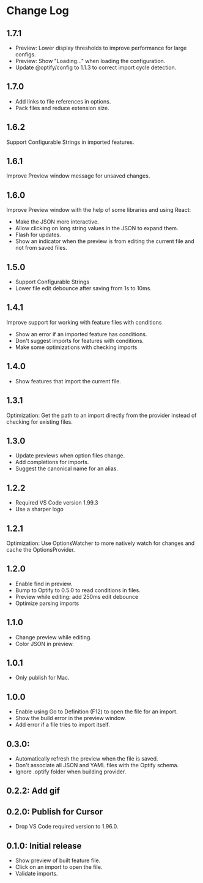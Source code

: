 # Change Log

<!--
All notable changes to the "Optify" extension will be documented in this file.
Check [Keep a Changelog](http://keepachangelog.com/) for recommendations on how to structure this file.
-->

## 1.7.1

- Preview: Lower display thresholds to improve performance for large configs.
- Preview: Show "Loading..." when loading the configuration.
- Update @optify/config to 1.1.3 to correct import cycle detection.

## 1.7.0

- Add links to file references in options.
- Pack files and reduce extension size.

## 1.6.2

Support Configurable Strings in imported features.

## 1.6.1

Improve Preview window message for unsaved changes.

## 1.6.0

Improve Preview window with the help of some libraries and using React:

- Make the JSON more interactive.
- Allow clicking on long string values in the JSON to expand them.
- Flash for updates.
- Show an indicator when the preview is from editing the current file and not from saved files.

## 1.5.0

- Support Configurable Strings
- Lower file edit debounce after saving from 1s to 10ms.

## 1.4.1

Improve support for working with feature files with conditions

- Show an error if an imported feature has conditions.
- Don't suggest imports for features with conditions.
- Make some optimizations with checking imports

## 1.4.0

- Show features that import the current file.

## 1.3.1

Optimization: Get the path to an import directly from the provider instead of checking for existing files.

## 1.3.0

- Update previews when option files change.
- Add completions for imports.
- Suggest the canonical name for an alias.

## 1.2.2

- Required VS Code version 1.99.3
- Use a sharper logo

## 1.2.1

Optimization: Use OptionsWatcher to more natively watch for changes and cache the OptionsProvider.

## 1.2.0

- Enable find in preview.
- Bump to Optify to 0.5.0 to read conditions in files.
- Preview while editing: add 250ms edit debounce
- Optimize parsing imports

## 1.1.0

- Change preview while editing.
- Color JSON in preview.

## 1.0.1

- Only publish for Mac.

## 1.0.0

- Enable using Go to Definition (F12) to open the file for an import.
- Show the build error in the preview window.
- Add error if a file tries to import itself.

## 0.3.0:

- Automatically refresh the preview when the file is saved.
- Don't associate all JSON and YAML files with the Optify schema.
- Ignore .optify folder when building provider.

## 0.2.2: Add gif

## 0.2.0: Publish for Cursor

- Drop VS Code required version to 1.96.0.

## 0.1.0: Initial release

- Show preview of built feature file.
- Click on an import to open the file.
- Validate imports.
